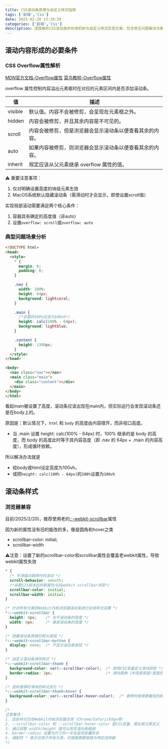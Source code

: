 ```yaml
---
title: CSS滚动条原理与自定义样式指南
tags: ['前端','Css']
date: 2025-02-20 13:39:29
categories: ['前端','Css']
description: 深度解析CSS滚动条的形成机制与自定义样式实现方案，包含常见问题解决方案与浏览器兼容性处理建议
---
```


## 滚动内容形成的必要条件

### CSS Overflow属性解析

[MDN官方文档-Overflow属性](https://developer.mozilla.org/zh-CN/docs/Web/CSS/overflow)
[菜鸟教程-Overflow属性](https://www.runoob.com/css/css-overflow.html)

overflow 属性控制内容溢出元素框时在对应的元素区间内是否添加滚动条。

| 值 | 描述 | 
|---------|---------|
| visible | 默认值。内容不会被修剪，会呈现在元素框之外。 |
| hidden | 内容会被修剪，并且其余内容是不可见的。 |
| scroll | 内容会被修剪，但是浏览器会显示滚动条以便查看其余的内容。 |
| auto | 如果内容被修剪，则浏览器会显示滚动条以便查看其余的内容。 |
| inherit | 规定应该从父元素继承 overflow 属性的值。 |

⚠️ 重要注意事项：

1. 仅对明确设置高度的块级元素生效
2. MacOS系统默认隐藏滚动条（需滑动时才会显示，即使设置scroll值）

实现局部滚动需要满足两个核心条件：

1. 容器具有确定的高度值（非auto）
2. 设置`overflow: scroll`或`overflow: auto`

### 典型问题场景分析

```html
<!DOCTYPE html>
<head>
  <style>
    * {
      margin: 0;
      padding: 0;
    }

    .nav {
      width: 100%;
      height: 64px;
      background: lightcoral;
    }

    .main {
      /*这里的100%应该为100vh*/
      height: calc(100% - 64px);
      background: lightblue;
    }

    .content {
      height: 1300px;
    }
  </style>
</head>

<body>
  <nav class="nav"></nav>
  <main class="main">
    <div class="content"></div>
  </main>
</body>
</html>
```

看起main被设置了高度，滚动条应该出现在main内，但实际运行会发现滚动条还是在body上的。

原因是：默认情况下，`html` 和 `body` 的高度由内容撑开，而非视口高度。

- 当 .main 设置 height: calc(100% - 64px) 时，100% 继承的是 body 的高度，而 body 的高度此时等于其内容高度（即 .nav 的 64px + .main 的内容高度），形成循环依赖。

所以解决办法就是

- 给body或html设定高度为100vh，
- 或把`height: calc(100% - 64px)`的`100%`设置为`100vh`

## 滚动条样式

### 浏览器兼容

目前(2025/2/20)，推荐使用老的[::-webkit-scrollbar](https://developer.mozilla.org/zh-CN/docs/Web/CSS/::-webkit-scrollbar)属性

因为新的属性没有旧的能改的多，像是圆角和hover之类
- scrollbar-color: initial;
- scrollbar-width

⚠️注意：设置了新的scrollbar-color和scrollbar属性会覆盖老webkit属性，导致webkit属性失效

```css
* {
  /* 平滑锚点跳转时的滚动 */
  scroll-behavior: smooth;
  /*谷歌121版本后的新属性与旧webkit-scrollbar冲突*/
  scrollbar-color: initial;
  scrollbar-width: initial;
}

/* 针对所有元素的Webkit内核浏览器滚动条进行全局样式设置 */
*::-webkit-scrollbar {
  height: 6px;    /* 水平滚动条的高度 */
  width: 6px;     /* 垂直滚动条的宽度 */
}

/* 隐藏滚动条两端的箭头按钮 */
*::-webkit-scrollbar-button {
  display: none;  /* 不显示滚动条按钮 */
}

/* 自定义滚动条滑块样式 */
*::-webkit-scrollbar-thumb {
  background-color: var(--scrollbar-color);  /* 使用CSS变量定义滑块颜色 */
  border-radius: 3px;                        /* 滑块圆角（半径是高度/宽度的一半） */
}

/* 鼠标悬停时滑块的样式变化 */
*::-webkit-scrollbar-thumb:hover {
  background-color: var(--scrollbar-hover-color);  /* 悬停时使用更醒目的颜色 */
}

/* 
注意事项：
1. 这些样式仅在Webkit内核浏览器生效（Chrome/Safari/Edge等）
2. --scrollbar-color 和 --scrollbar-hover-color 是CSS变量，需在根元素定义
3. 通过调整 width/height 值可以改变滚动条粗细
4. border-radius 设置为尺寸的一半会呈现胶囊形状
5. 通配符 * 表示应用于所有元素，可根据需要替换为特定选择器
*/
```
